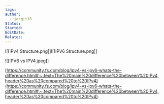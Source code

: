 ```yaml
---
tags: 
author:
  - jacgit18
Status: 
Started: 
EditDate: 
Relates:
---
```

![[IPv4 Structure.png]]![[IPV6 Structure.png]]

![[IPV6 vs IPV4.jpeg]]

[https://community.fs.com/blog/ipv4-vs-ipv6-whats-the-difference.html#:~:text=The%20main%20difference%20between%20IPv4,header%20as%20compared%20to%20IPv4](https://community.fs.com/blog/ipv4-vs-ipv6-whats-the-difference.html#:~:text=The%20main%20difference%20between%20IPv4,header%20as%20compared%20to%20IPv4).
